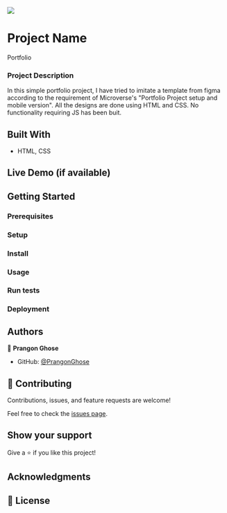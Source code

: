![](https://img.shields.io/badge/Microverse-blueviolet)

# Project Name

Portfolio

### Project Description

In this simple portfolio project, I have tried to imitate a template from figma according to the requirement of Microverse's "Portfolio Project setup and mobile version". All the designs are done using HTML and CSS. No functionality requiring JS has been buit.

## Built With

- HTML, CSS

## Live Demo (if available)

## Getting Started

### Prerequisites

### Setup

### Install

### Usage

### Run tests

### Deployment



## Authors

👤 **Prangon Ghose**

- GitHub: [@PrangonGhose](https://github.com/PrangonGhose)

## 🤝 Contributing

Contributions, issues, and feature requests are welcome!

Feel free to check the [issues page](../../issues/).

## Show your support

Give a ⭐️ if you like this project!

## Acknowledgments


## 📝 License

